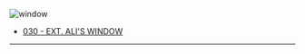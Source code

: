 ![window][]

* [030 - EXT. ALI'S WINDOW](030-EXT.AlisWindow.md)

----

[window]: /MadeMeDoIt/images/AlisRoom.JPG